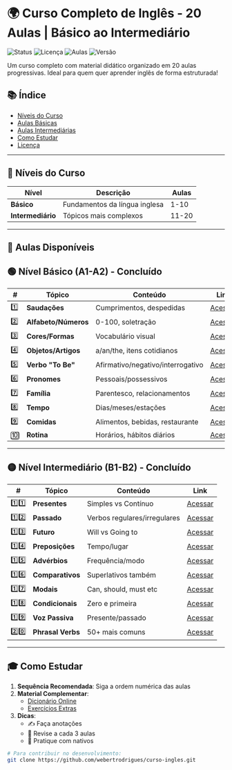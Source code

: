 # 🌍 Curso Completo de Inglês - 20 Aulas | Básico ao Intermediário

![Status](https://img.shields.io/badge/Status-Concluído-success)
![Licença](https://img.shields.io/badge/Licença-MIT-blue)
![Aulas](https://img.shields.io/badge/Aulas-20/20-brightgreen)
![Versão](https://img.shields.io/badge/Versão-2.0.0-orange)

Um curso completo com material didático organizado em 20 aulas progressivas. Ideal para quem quer aprender inglês de forma estruturada!

## 📚 Índice
- [Níveis do Curso](#-níveis-do-curso)
- [Aulas Básicas](#-nível-básico-a1-a2)
- [Aulas Intermediárias](#-nível-intermediário-b1-b2)
- [Como Estudar](#-como-estudar)
- [Licença](#-licença)

---

## 🎯 Níveis do Curso

| Nível        | Descrição                          | Aulas        |
|--------------|-----------------------------------|-------------|
| **Básico**   | Fundamentos da língua inglesa     | 1-10        |
| **Intermediário** | Tópicos mais complexos         | 11-20       |

---

## 📂 Aulas Disponíveis

## 🟢 Nível Básico (A1-A2) - Concluído

| #  | Tópico | Conteúdo | Link |
|----|--------|----------|------|
| 1️⃣ | **Saudações** | Cumprimentos, despedidas | [Acessar](/aulas/aula1.md) |
| 2️⃣ | **Alfabeto/Números** | 0-100, soletração | [Acessar](/aulas/aula2.md) |
| 3️⃣ | **Cores/Formas** | Vocabulário visual | [Acessar](/aulas/aula3.md) |
| 4️⃣ | **Objetos/Artigos** | a/an/the, itens cotidianos | [Acessar](/aulas/aula4.md) |
| 5️⃣ | **Verbo "To Be"** | Afirmativo/negativo/interrogativo | [Acessar](/aulas/aula5.md) |
| 6️⃣ | **Pronomes** | Pessoais/possessivos | [Acessar](/aulas/aula6.md) |
| 7️⃣ | **Família** | Parentesco, relacionamentos | [Acessar](/aulas/aula7.md) |
| 8️⃣ | **Tempo** | Dias/meses/estações | [Acessar](/aulas/aula8.md) |
| 9️⃣ | **Comidas** | Alimentos, bebidas, restaurante | [Acessar](/aulas/aula9.md) |
| 🔟 | **Rotina** | Horários, hábitos diários | [Acessar](/aulas/aula10.md) |

---

## 🟡 Nível Intermediário (B1-B2) - Concluído

| #  | Tópico | Conteúdo | Link |
|----|--------|----------|------|
| 1️⃣1️⃣ | **Presentes** | Simples vs Contínuo | [Acessar](/aulas/aula11.md) |
| 1️⃣2️⃣ | **Passado** | Verbos regulares/irregulares | [Acessar](/aulas/aula12.md) |
| 1️⃣3️⃣ | **Futuro** | Will vs Going to | [Acessar](/aulas/aula13.md) |
| 1️⃣4️⃣ | **Preposições** | Tempo/lugar | [Acessar](/aulas/aula14.md) |
| 1️⃣5️⃣ | **Advérbios** | Frequência/modo | [Acessar](/aulas/aula15.md) |
| 1️⃣6️⃣ | **Comparativos** | Superlativos também | [Acessar](/aulas/aula16.md) |
| 1️⃣7️⃣ | **Modais** | Can, should, must etc | [Acessar](/aulas/aula17.md) |
| 1️⃣8️⃣ | **Condicionais** | Zero e primeira | [Acessar](/aulas/aula18.md) |
| 1️⃣9️⃣ | **Voz Passiva** | Presente/passado | [Acessar](/aulas/aula19.md) |
| 2️⃣0️⃣ | **Phrasal Verbs** | 50+ mais comuns | [Acessar](/aulas/aula20.md) |

---

## 🎓 Como Estudar

1. **Sequência Recomendada**: Siga a ordem numérica das aulas
2. **Material Complementar**:
   - [Dicionário Online](https://dictionary.cambridge.org/)
   - [Exercícios Extras](#)
3. **Dicas**:
   - ✍️ Faça anotações
   - 🔁 Revise a cada 3 aulas
   - 💬 Pratique com nativos

```bash
# Para contribuir no desenvolvimento:
git clone https://github.com/webertrodrigues/curso-ingles.git
